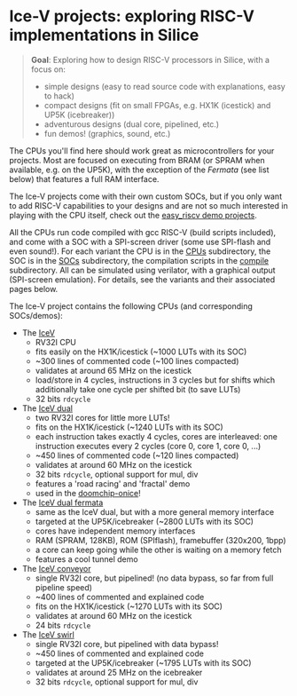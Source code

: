 # Ice-V projects: exploring RISC-V implementations in Silice

> **Goal**: Exploring how to design RISC-V processors in Silice, with a focus on:
> - simple designs (easy to read source code with explanations, easy to hack)
> - compact designs (fit on small FPGAs, e.g. HX1K (icestick) and UP5K (icebreaker))
> - adventurous designs (dual core, pipelined, etc.)
> - fun demos! (graphics, sound, etc.)

The CPUs you'll find here should work great as microcontrollers for your projects. Most are focused on executing from BRAM (or SPRAM when available, e.g. on the UP5K), with the exception of the *Fermata* (see list below) that features a full RAM interface.

The Ice-V projects come with their own custom SOCs, but if you only want to add
RISC-V capabilities to your designs and are not so much interested in playing with
the CPU itself, check out the [easy_riscv demo projects](../easy-riscv/README.md).

All the CPUs run code compiled with gcc RISC-V (build scripts included), and
come with a SOC with a SPI-screen driver (some use SPI-flash and even sound!).
For each variant the CPU is in the [CPUs](./CPUs/) subdirectory, the SOC is in
the [SOCs](./SOCs/) subdirectory, the compilation scripts in
the [compile](./compile/) subdirectory. All can be simulated using verilator,
with a graphical output (SPI-screen emulation). For details, see the variants
and their associated pages below.

The Ice-V project contains the following CPUs (and corresponding SOCs/demos):
- The [IceV](IceV.md)
    - RV32I CPU
    - fits easily on the HX1K/icestick (~1000 LUTs with its SOC)
    - ~300 lines of commented code (~100 lines compacted)
    - validates at around 65 MHz on the icestick
    - load/store in 4 cycles, instructions in 3 cycles but for shifts which
      additionally take one cycle per shifted bit (to save LUTs)
    - 32 bits `rdcycle`
- The [IceV dual](IceVDual.md)
    - two RV32I cores for little more LUTs!
    - fits on the HX1K/icestick (~1240 LUTs with its SOC)
    - each instruction takes exactly 4 cycles, cores are interleaved: one instruction
    executes every 2 cycles (core 0, core 1, core 0, ...)
    - ~450 lines of commented code (~120 lines compacted)
    - validates at around 60 MHz on the icestick
    - 32 bits `rdcycle`, optional support for mul, div
    - features a 'road racing' and 'fractal' demo
    - used in the [doomchip-onice](https://www.antexel.com/doomchip_onice_rc3/)!
- The [IceV dual fermata](IceVDualFermata.md)
    - same as the IceV dual, but with a more general memory interface
    - targeted at the UP5K/icebreaker (~2800 LUTs with its SOC)
    - cores have independent memory interfaces
    - RAM (SPRAM, 128KB), ROM (SPIflash), framebuffer (320x200, 1bpp)
    - a core can keep going while the other is waiting on a memory fetch
    - features a cool tunnel demo
- The [IceV conveyor](CPUs/ice-v-conveyor.si)
    - single RV32I core, but pipelined! (no data bypass, so far from full pipeline speed)
    - ~400 lines of commented and explained code
    - fits on the HX1K/icestick (~1270 LUTs with its SOC)
    - validates at around 60 MHz on the icestick
    - 24 bits `rdcycle`
- The [IceV swirl](CPUs/ice-v-swirl.si)
    - single RV32I core, but pipelined with data bypass!
    - ~450 lines of commented and explained code
    - targeted at the UP5K/icebreaker (~1795 LUTs with its SOC)
    - validates at around 25 MHz on the icebreaker
    - 32 bits `rdcycle`, optional support for mul, div

